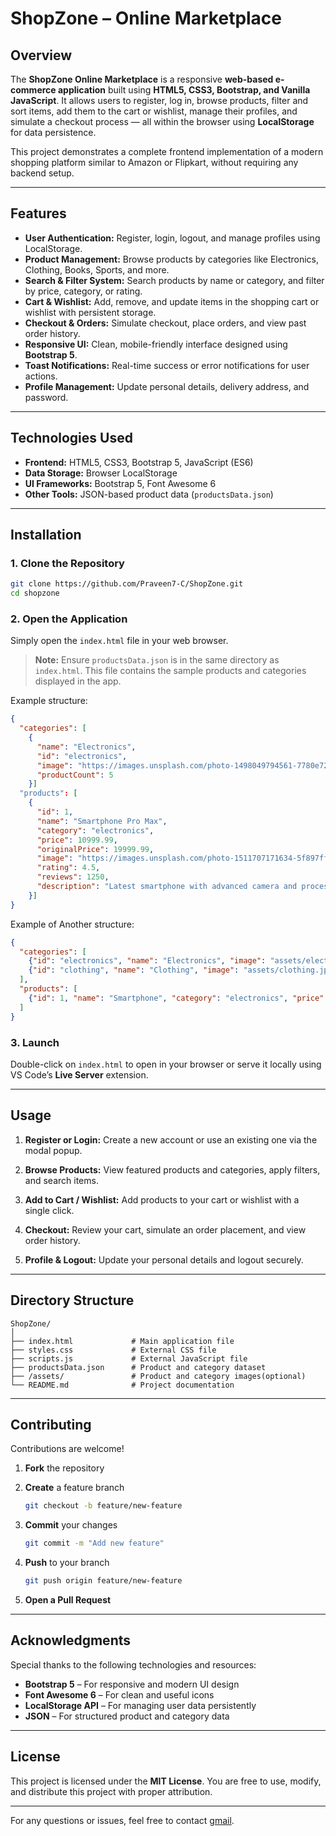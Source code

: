 # ShopZone – Online Marketplace

## Overview

The **ShopZone Online Marketplace** is a responsive **web-based e-commerce application** built using **HTML5, CSS3, Bootstrap, and Vanilla JavaScript**.
It allows users to register, log in, browse products, filter and sort items, add them to the cart or wishlist, manage their profiles, and simulate a checkout process — all within the browser using **LocalStorage** for data persistence.

This project demonstrates a complete frontend implementation of a modern shopping platform similar to Amazon or Flipkart, without requiring any backend setup.

---

## Features

* **User Authentication:** Register, login, logout, and manage profiles using LocalStorage.
* **Product Management:** Browse products by categories like Electronics, Clothing, Books, Sports, and more.
* **Search & Filter System:** Search products by name or category, and filter by price, category, or rating.
* **Cart & Wishlist:** Add, remove, and update items in the shopping cart or wishlist with persistent storage.
* **Checkout & Orders:** Simulate checkout, place orders, and view past order history.
* **Responsive UI:** Clean, mobile-friendly interface designed using **Bootstrap 5**.
* **Toast Notifications:** Real-time success or error notifications for user actions.
* **Profile Management:** Update personal details, delivery address, and password.

---

## Technologies Used

* **Frontend:** HTML5, CSS3, Bootstrap 5, JavaScript (ES6)
* **Data Storage:** Browser LocalStorage
* **UI Frameworks:** Bootstrap 5, Font Awesome 6
* **Other Tools:** JSON-based product data (`productsData.json`)

---

## Installation

### 1. Clone the Repository

```bash
git clone https://github.com/Praveen7-C/ShopZone.git
cd shopzone
```

### 2. Open the Application

Simply open the `index.html` file in your web browser.

>  **Note:** Ensure `productsData.json` is in the same directory as `index.html`.
> This file contains the sample products and categories displayed in the app.

Example structure:
```json
{
  "categories": [
    {
      "name": "Electronics",
      "id": "electronics",
      "image": "https://images.unsplash.com/photo-1498049794561-7780e7231661?w=300&h=200&fit=crop",
      "productCount": 5
    }]
  "products": [
    {
      "id": 1,
      "name": "Smartphone Pro Max",
      "category": "electronics",
      "price": 10999.99,
      "originalPrice": 19999.99,
      "image": "https://images.unsplash.com/photo-1511707171634-5f897ff02aa9?w=300&h=200&fit=crop",
      "rating": 4.5,
      "reviews": 1250,
      "description": "Latest smartphone with advanced camera and processing power"
    }]
}
```

Example of Another structure:
```json
{
  "categories": [
    {"id": "electronics", "name": "Electronics", "image": "assets/electronics.jpg"},
    {"id": "clothing", "name": "Clothing", "image": "assets/clothing.jpg"}
  ],
  "products": [
    {"id": 1, "name": "Smartphone", "category": "electronics", "price": 14999, "rating": 4.5, "image": "assets/phone.jpg"}
  ]
}
```

### 3. Launch

Double-click on `index.html` to open in your browser or serve it locally using VS Code’s **Live Server** extension.

---

## Usage

1. **Register or Login:**
   Create a new account or use an existing one via the modal popup.

2. **Browse Products:**
   View featured products and categories, apply filters, and search items.

3. **Add to Cart / Wishlist:**
   Add products to your cart or wishlist with a single click.

4. **Checkout:**
   Review your cart, simulate an order placement, and view order history.

5. **Profile & Logout:**
   Update your personal details and logout securely.

---

## Directory Structure

```
ShopZone/
│
├── index.html             # Main application file
├── styles.css             # External CSS file
├── scripts.js             # External JavaScript file
├── productsData.json      # Product and category dataset
├── /assets/               # Product and category images(optional)
└── README.md              # Project documentation
```

---

## Contributing

Contributions are welcome!

1. **Fork** the repository
2. **Create** a feature branch

   ```bash
   git checkout -b feature/new-feature
   ```
3. **Commit** your changes

   ```bash
   git commit -m "Add new feature"
   ```
4. **Push** to your branch

   ```bash
   git push origin feature/new-feature
   ```
5. **Open a Pull Request**

---

## Acknowledgments

Special thanks to the following technologies and resources:

* **Bootstrap 5** – For responsive and modern UI design
* **Font Awesome 6** – For clean and useful icons
* **LocalStorage API** – For managing user data persistently
* **JSON** – For structured product and category data

---

## License

This project is licensed under the **MIT License**.
You are free to use, modify, and distribute this project with proper attribution.

---

For any questions or issues, feel free to contact [gmail](praveen.chinna0765@gmail.com).
